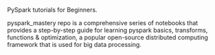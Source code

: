 PySpark tutorials for Beginners. 

pyspark_mastery repo is a comprehensive series of notebooks that provides a step-by-step guide for learning pyspark basics, transforms, functions & optimization, a popular open-source distributed computing framework that is used for big data processing.